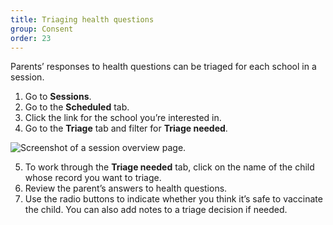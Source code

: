 ```yaml
---
title: Triaging health questions
group: Consent
order: 23
---
```


Parents’ responses to health questions can be triaged for each school in a session.

1. Go to **Sessions**.
2. Go to the **Scheduled** tab.
3. Click the link for the school you’re interested in.
4. Go to the **Triage** tab and filter for **Triage needed**.

![Screenshot of a session overview page.](/assets/images/session.png)

5. To work through the **Triage needed** tab, click on the name of the child whose record you want to triage.
6. Review the parent’s answers to health questions.
7. Use the radio buttons to indicate whether you think it’s safe to vaccinate the child. You can also add notes to a triage decision if needed.

